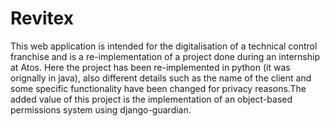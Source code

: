 # Revitex


This web application is intended for the digitalisation of a technical control franchise and is a re-implementation of a project done during an internship at Atos. Here the project has been re-implemented in python (it was orignally in java), also different details such as the name of the client and some specific functionality have been changed for privacy reasons.The added value of this project is the implementation of an object-based permissions system using django-guardian.
